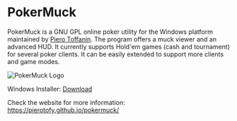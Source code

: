 PokerMuck
=========

PokerMuck is a GNU GPL online poker utility for the Windows platform maintained by [Piero Toffanin](https://www.pierotoffanin.com). The program offers a muck viewer and an advanced HUD. It currently supports Hold'em games (cash and tournament) for several poker clients. It can be easily extended to support more clients and game modes.

![PokerMuck Logo](https://pierotofy.github.io/pokermuck/images/thumb/8/88/Fullt-tilt-hud.png/800px-Fullt-tilt-hud.png)

Windows Installer: [Download](http://www.pokermuck.com/application/setup.exe)

Check the website for more information: https://pierotofy.github.io/pokermuck/
